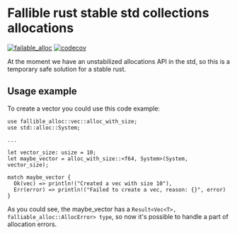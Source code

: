 # Fallible rust stable std collections allocations
[![failable_alloc](https://github.com/zkud/fallible-alloc/actions/workflows/ci.yml/badge.svg?branch=main)](https://github.com/zkud/fallible-alloc/actions/workflows/ci.yml)
[![codecov](https://codecov.io/gh/zkud/fallible-alloc/branch/main/graph/badge.svg?token=N2YD1XEW8D)](https://codecov.io/gh/zkud/fallible-alloc)

At the moment we have an unstabilized allocations API in the std,
so this is a temporary safe solution for a stable rust.

## Usage example

To create a vector you could use this code example:
```
use fallible_alloc::vec::alloc_with_size;
use std::alloc::System;

...

let vector_size: usize = 10;
let maybe_vector = alloc_with_size::<f64, System>(System, vector_size);

match maybe_vector {
  Ok(vec) => println!("Created a vec with size 10"),
  Err(error) => println!("Failed to create a vec, reason: {}", error)
}
```
As you could see, the maybe_vector has a ```Result<Vec<T>, falliable_alloc::AllocError> type```,
so now it's possible to handle a part of allocation errors.
